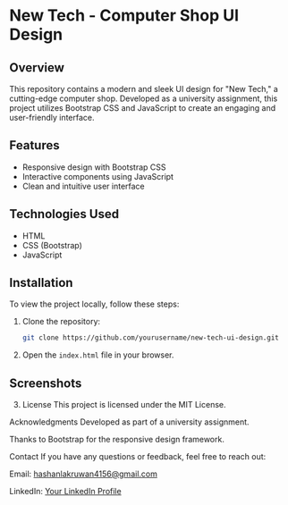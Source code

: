 # New Tech - Computer Shop UI Design

## Overview

This repository contains a modern and sleek UI design for "New Tech," a cutting-edge computer shop. Developed as a university assignment, this project utilizes Bootstrap CSS and JavaScript to create an engaging and user-friendly interface.

## Features

- Responsive design with Bootstrap CSS
- Interactive components using JavaScript
- Clean and intuitive user interface

## Technologies Used

- HTML
- CSS (Bootstrap)
- JavaScript

## Installation

To view the project locally, follow these steps:

1. Clone the repository:

   ```bash
   git clone https://github.com/yourusername/new-tech-ui-design.git
   ```

2. Open the `index.html` file in your browser.

## Screenshots

3. License
   This project is licensed under the MIT License.

Acknowledgments
Developed as part of a university assignment.

Thanks to Bootstrap for the responsive design framework.

Contact
If you have any questions or feedback, feel free to reach out:

Email: [hashanlakruwan4156@gmail.com](mailto:hashanlakruwan4156@gmail.com)

LinkedIn: [Your LinkedIn Profile](https://www.linkedin.com/in/hashan-lakruwan/)
